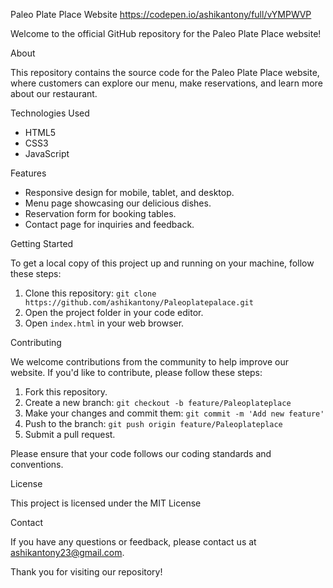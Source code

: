 
Paleo Plate Place Website https://codepen.io/ashikantony/full/vYMPWVP

Welcome to the official GitHub repository for the Paleo Plate Place website!

About

This repository contains the source code for the Paleo Plate Place website, where customers can explore our menu, make reservations, and learn more about our restaurant.

Technologies Used

- HTML5
- CSS3
- JavaScript

Features

- Responsive design for mobile, tablet, and desktop.
- Menu page showcasing our delicious dishes.
- Reservation form for booking tables.
- Contact page for inquiries and feedback.

Getting Started

To get a local copy of this project up and running on your machine, follow these steps:

1. Clone this repository: `git clone https://github.com/ashikantony/Paleoplatepalace.git`
2. Open the project folder in your code editor.
3. Open `index.html` in your web browser.

Contributing

We welcome contributions from the community to help improve our website. If you'd like to contribute, please follow these steps:

1. Fork this repository.
2. Create a new branch: `git checkout -b feature/Paleoplateplace`
3. Make your changes and commit them: `git commit -m 'Add new feature'`
4. Push to the branch: `git push origin feature/Paleoplateplace`
5. Submit a pull request.

Please ensure that your code follows our coding standards and conventions.

License

This project is licensed under the MIT License 

Contact

If you have any questions or feedback, please contact us at ashikantony23@gmail.com.

Thank you for visiting our repository!
